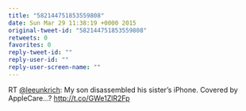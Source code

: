 ```yaml
---
title: "582144751853559808"
date: Sun Mar 29 11:38:19 +0000 2015
original-tweet-id: "582144751853559808"
retweets: 0
favorites: 0
reply-tweet-id: ""
reply-user-id: ""
reply-user-screen-name: ""
---
```

RT <a href="https://twitter.com/leeunkrich">@leeunkrich</a>: My son disassembled his sister’s iPhone. Covered by AppleCare…? http://t.co/GWe1ZlR2Fp

